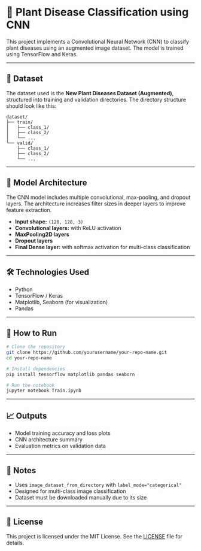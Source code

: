 # 🌿 Plant Disease Classification using CNN

This project implements a Convolutional Neural Network (CNN) to classify plant diseases using an augmented image dataset. The model is trained using TensorFlow and Keras.

---

## 📂 Dataset

The dataset used is the **New Plant Diseases Dataset (Augmented)**, structured into training and validation directories. The directory structure should look like this:

```
dataset/
├── train/
│   ├── class_1/
│   ├── class_2/
│   └── ...
└── valid/
    ├── class_1/
    ├── class_2/
    └── ...
```

---

## 🧠 Model Architecture

The CNN model includes multiple convolutional, max-pooling, and dropout layers. The architecture increases filter sizes in deeper layers to improve feature extraction.

- **Input shape:** `(128, 128, 3)`
- **Convolutional layers:** with ReLU activation
- **MaxPooling2D layers**
- **Dropout layers**
- **Final Dense layer:** with softmax activation for multi-class classification

---

## 🛠️ Technologies Used

- Python
- TensorFlow / Keras
- Matplotlib, Seaborn (for visualization)
- Pandas

---

## 🚀 How to Run

```bash
# Clone the repository
git clone https://github.com/yourusername/your-repo-name.git
cd your-repo-name

# Install dependencies
pip install tensorflow matplotlib pandas seaborn

# Run the notebook
jupyter notebook Train.ipynb
```

---

## 📈 Outputs

- Model training accuracy and loss plots
- CNN architecture summary
- Evaluation metrics on validation data

---

## 📌 Notes

- Uses `image_dataset_from_directory` with `label_mode="categorical"`
- Designed for multi-class image classification
- Dataset must be downloaded manually due to its size

---

## 📜 License

This project is licensed under the MIT License. See the [LICENSE](LICENSE) file for details.
